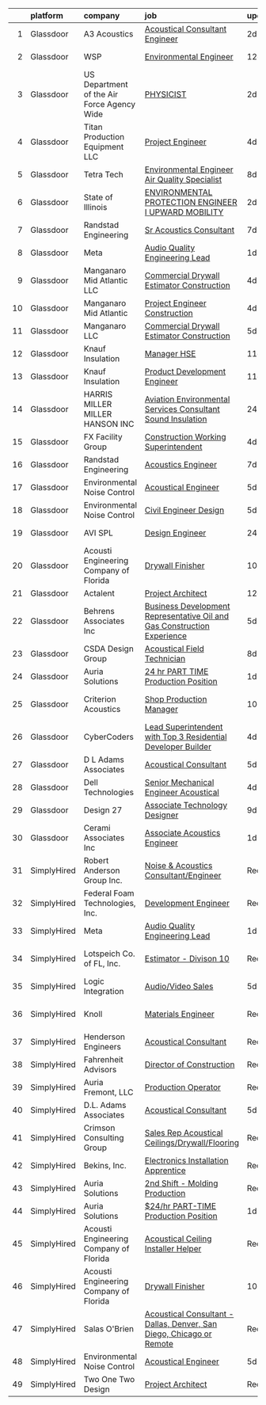 

|    | platform    | company                                      | job                                                                                                                                                                                                                                                                                                                                                                                                                                                                                                                                                                                                                                                                                                                                                                                                                                                                                                                                                                                                                                                                                                                                                                                                                                                                                                                                                                                                                                                                              | update_time   | location                      |
|---:|:------------|:---------------------------------------------|:---------------------------------------------------------------------------------------------------------------------------------------------------------------------------------------------------------------------------------------------------------------------------------------------------------------------------------------------------------------------------------------------------------------------------------------------------------------------------------------------------------------------------------------------------------------------------------------------------------------------------------------------------------------------------------------------------------------------------------------------------------------------------------------------------------------------------------------------------------------------------------------------------------------------------------------------------------------------------------------------------------------------------------------------------------------------------------------------------------------------------------------------------------------------------------------------------------------------------------------------------------------------------------------------------------------------------------------------------------------------------------------------------------------------------------------------------------------------------------|:--------------|:------------------------------|
|  1 | Glassdoor   | A3 Acoustics                                 | [Acoustical Consultant   Engineer](https://www.glassdoor.com/partner/jobListing.htm?pos=119&ao=1136043&s=58&guid=000001837377321e895017ae65ca8c58&src=GD_JOB_AD&t=SR&vt=w&cs=1_5398d205&cb=1664089535378&jobListingId=1008157577700&jrtk=3-0-1gdpnechtkf1t801-1gdpnecihjc9b800-e32925eae19a67e6-)                                                                                                                                                                                                                                                                                                                                                                                                                                                                                                                                                                                                                                                                                                                                                                                                                                                                                                                                                                                                                                                                                                                                                                                | 2d            | Seattle, WA                   |
|  2 | Glassdoor   | WSP                                          | [Environmental Engineer](https://www.glassdoor.com/partner/jobListing.htm?pos=126&ao=1136043&s=58&guid=000001837377321e895017ae65ca8c58&src=GD_JOB_AD&t=SR&vt=w&cs=1_3d781749&cb=1664089535379&jobListingId=1008135079902&jrtk=3-0-1gdpnechtkf1t801-1gdpnecihjc9b800-3a8945c45c2858a6-)                                                                                                                                                                                                                                                                                                                                                                                                                                                                                                                                                                                                                                                                                                                                                                                                                                                                                                                                                                                                                                                                                                                                                                                          | 12d           | Washington, DC                |
|  3 | Glassdoor   | US Department of the Air Force   Agency Wide | [PHYSICIST](https://www.glassdoor.com/partner/jobListing.htm?pos=128&ao=1136043&s=58&guid=000001837377321e895017ae65ca8c58&src=GD_JOB_AD&t=SR&vt=w&cs=1_64087828&cb=1664089535379&jobListingId=1008157550144&jrtk=3-0-1gdpnechtkf1t801-1gdpnecihjc9b800-62d44ccccd3d64b1-)                                                                                                                                                                                                                                                                                                                                                                                                                                                                                                                                                                                                                                                                                                                                                                                                                                                                                                                                                                                                                                                                                                                                                                                                       | 2d            | Patrick AFB, FL               |
|  4 | Glassdoor   | Titan Production Equipment LLC               | [Project Engineer](https://www.glassdoor.com/partner/jobListing.htm?pos=127&ao=1136043&s=58&guid=000001837377321e895017ae65ca8c58&src=GD_JOB_AD&t=SR&vt=w&cs=1_6ee3a98b&cb=1664089535379&jobListingId=1008151203610&jrtk=3-0-1gdpnechtkf1t801-1gdpnecihjc9b800-f0e9d119378842dd-)                                                                                                                                                                                                                                                                                                                                                                                                                                                                                                                                                                                                                                                                                                                                                                                                                                                                                                                                                                                                                                                                                                                                                                                                | 4d            | The Woodlands, TX             |
|  5 | Glassdoor   | Tetra Tech                                   | [Environmental Engineer Air Quality Specialist](https://www.glassdoor.com/partner/jobListing.htm?pos=123&ao=1136043&s=58&guid=000001837377321e895017ae65ca8c58&src=GD_JOB_AD&t=SR&vt=w&cs=1_b5247297&cb=1664089535379&jobListingId=1008145651556&jrtk=3-0-1gdpnechtkf1t801-1gdpnecihjc9b800-3955e36ae30d8a0d-)                                                                                                                                                                                                                                                                                                                                                                                                                                                                                                                                                                                                                                                                                                                                                                                                                                                                                                                                                                                                                                                                                                                                                                   | 8d            | Boston, MA                    |
|  6 | Glassdoor   | State of Illinois                            | [ENVIRONMENTAL PROTECTION ENGINEER I  UPWARD MOBILITY ](https://www.glassdoor.com/partner/jobListing.htm?pos=130&ao=1136043&s=58&guid=000001837377321e895017ae65ca8c58&src=GD_JOB_AD&t=SR&vt=w&cs=1_557649b8&cb=1664089535379&jobListingId=1008156707756&jrtk=3-0-1gdpnechtkf1t801-1gdpnecihjc9b800-84dd29570394e982-)                                                                                                                                                                                                                                                                                                                                                                                                                                                                                                                                                                                                                                                                                                                                                                                                                                                                                                                                                                                                                                                                                                                                                           | 2d            | Springfield, IL               |
|  7 | Glassdoor   | Randstad Engineering                         | [Sr  Acoustics Consultant](https://www.glassdoor.com/partner/jobListing.htm?pos=115&ao=1110586&s=58&guid=000001837377321e895017ae65ca8c58&src=GD_JOB_AD&t=SR&vt=w&ea=1&cs=1_d5f2c5a7&cb=1664089535378&jobListingId=1008146395284&cpc=3BA4CE39D5B5DEF5&jrtk=3-0-1gdpnechtkf1t801-1gdpnecihjc9b800-1e37dc136f2d919a--6NYlbfkN0BP0SNj5t90jkfF5SbRhYc-YYyKnIlIACqwosTKYtJiUOp36XFEILIi7NeTHfhZHbsW-mUkTBjl8FIFrTAC_qYAebY_cyQqVvB0MGWr6GAninhmnbYc0H4JvtYHZs8F-JoYQ5N9rHtgPeysiPlaGKR1KA9_fQdLfZFYobIBfkkloJyo65VoNNpSFN6Kitv5Zk2er0NaoNbOkRQS4_WSnojBriHV6Z9kSk-bCg_3ZdACCZRqPf2xfxYTNiQut6fc422P1cemXcTU98xMUg7876reYbr-s2W99CDuhxaeR_2l826iCQLKBm_DSfV0_FZBxXBgD3eRp9Cvuneu8g4yLcdSThZlcgORS--bmjHTndFqw0hM6iyGSMI6Ao0A7qQhpha4qkvF8G9yp_xO6v03cwfnD2g9ebii4YVCztow8wQxTNN_eBXpfxgGvqfjpIHxD04KqRWayQDg-03Np1ISGiMjNfF0Qe3EAK8DlR0t_UCos_3l_JDa7LjEhlKJ9D1fmjlQtrIsDl621JBhXBnwJnLqMI6ZMPMcC1qDi51IMeLNWrjypMxE_WE7v98dfM4Oj_6AQW3J58CjGzszRmIGU_VMb0dc6kvyva8PMYuOZyl8tra7BKIa_whgojGKOc74KTwY83aoKmLxmXv_7kBAxbY4f9j1JNgdjUwxJIkX0pUoBCUYGZ2TbdRlCpdkIRmannm31CpaCErRS2zBPV10YD4jpa0cZV8JI8A%3D)                                                                                                                                                                                                                                                                                                                                                                                | 7d            | Los Angeles, CA               |
|  8 | Glassdoor   | Meta                                         | [Audio Quality Engineering Lead](https://www.glassdoor.com/partner/jobListing.htm?pos=107&ao=1110586&s=58&guid=000001837377321e895017ae65ca8c58&src=GD_JOB_AD&t=SR&vt=w&cs=1_45fdf9a1&cb=1664089535377&jobListingId=1008158699054&cpc=B101C867B3EF2D75&jrtk=3-0-1gdpnechtkf1t801-1gdpnecihjc9b800-e52c4fc3694eeee7--6NYlbfkN0DYl4UJW4r1Vl7FEn6T9F-rD9lpC-0oMJVSiWjK_MGUd8e8cHXcpv6KPyjLHZEfqkUQG6rXrYQO583RtoHjne-ztz7-66V7FRinEY740ikLzzqXv-2-khRpJ7oMKbDMXd5tbUHYafqnsDQd3T_LrculR5Cf2EW4kXEql6IuebekGC9l2OrlU2688pbh335WjkSL5IpbeJyPaEBx3xqjHIUVZYiNxSh75sWbGg5CUGOYwGei5Cu3QxKs20Pjk2dZ_PvvNa4IadKFGckdo1ypxNMnVsqrTb3hs-MABGQJT_M_MSSTjl7ll8xjmD0JpQIwGO0NZ9jC2P4Lpc_GMzk99UN-2sSqdsv1IKJa2I3H24IHmZzB_Ho2RlkR7O5bJkvrOiDhApFkbnoj3KYRXydeZMaPUPWESAvMd1su7vsUnC2uOYr---t4AhSgtO4YXywmy-dKGJAWNUlXgGwoqRANt45lZpAwc-FV3ODmiJRCf5W0YHdhnJHn9EzgzwxLRXQhNdyRWZX58xjhOgUK8wXJWMrpXBEOMUBQJdPS96l2QQn56xkMNPevh4f6g-JKEF2t3BfJ3WrQC2g_avYDhAHpMW07AZ2R9gzxDBMsIFgYnexYQE5aV1Yl2LiEayDbHcTzkX4j0LTqv3g4wS74qStjsTMz2ZNrKA2m68LMRtxH8-arGt7QWxsRdCNFRKYQCTrjUnPxWLEKLcuagvI1HNSc23uAH6rPpXrOf1N4q_yMCF_MMpYrsCrhqszIwN6TCBXAGSZ7c1TqiEcLOCmlRvn6Tt_1T7kIGY8RltDD9Wq1L8rIDe-3giY7ZxrbWQLlSXqH8tb04TMG-fd1xW21gEI4XXsnhLWsDlvzIWp6ktuXNyqLtGsOTmyXrZ-SisHvRDY0IGxOjy-zXFV_vDFxmkhFLMebX7DkiNOnI1ax8sEljEbGgzqEVQ07yZUiXJaJoEJIGlT6ZutuObw5zxwNLuMAY_wn0h--8wA4-fxQe755dSGOYrgY8YQyCVk1LLNWMIHVhRpxi4yGFhimg8CsDRJfDDldN2QSQW9xt9OH7C-R6R07-S3f9_Sjxld9IB-YJnqoqtt8hRCWpEFirw%3D%3D) | 1d            | Remote                        |
|  9 | Glassdoor   | Manganaro Mid Atlantic LLC                   | [Commercial Drywall Estimator   Construction](https://www.glassdoor.com/partner/jobListing.htm?pos=112&ao=1110586&s=58&guid=000001837377321e895017ae65ca8c58&src=GD_JOB_AD&t=SR&vt=w&cs=1_00f71855&cb=1664089535378&jobListingId=1008150380966&cpc=DED3C32E22E90A94&jrtk=3-0-1gdpnechtkf1t801-1gdpnecihjc9b800-397582565d2aa8f2--6NYlbfkN0AeB-3anZJErEZaeDx6Hds6gUOajYFzd6t7JoW9qgPIiS3DNhZT4na4LQrHUyLHjow45GmzMV2HLtGoDQPa0WDQhvwLM_H8D3dmLqy1Hrw3-Zbn1V9VzxQikSctc53lV7Hz5pFsaBTEufIT_OPgZnKCTNnhhrJRQjE0MgTp6wIOj9FH9CIgkWayvgn9jbTNw25phuCco4UJdqmx960ZwSMMDWY_yzOLOhMDPOUdaRzaf7XgbikYDTx7CGu44OjWtBOhVsuu0iJZ2oBlgXJGDRgSoMak5vx52hsEKeqtjuistN1vXvd1TcIud0BRl2CYUo0hIvrc02rVvYXIvz1prHbIWxUfJH8Eqt5tH25j8mksRg-YgWgDJeyxoJZj5oLmi1Hfnna35Z8EJJdcI00fOn7eyGkKd3E8XzoByjnRMc_caaI7VwqqQBKx5idOYtWJyph79ngZR7v5d0Z84i0weQu4LY35eNoZCObAzNZPXgv38TSD4tMlWEP-8rv1BMFHuq9RG4N0HCWyCIkwm9F-jZ8D2HP2vwLxY1Wjd97zs6NkKc7ER_WxFslGrouD_-HcW4jM99DLQjvRAEWjsxJ6XKUb98Ydkbb0wexa6AZONOaK6JwaP9rXBmZkJO2ebcqQKLIcuYmuZ2A8DzZwe0LwbiKYj6y-2TPK6HxtEuFZw_nQ-Q41zjNmFmC1gTZHQ5HTO6yaje6DnsdhvA%3D%3D)                                                                                                                                                                                                                                                                                                                                                                                    | 4d            | Beltsville, MD                |
| 10 | Glassdoor   | Manganaro Mid Atlantic                       | [Project Engineer   Construction](https://www.glassdoor.com/partner/jobListing.htm?pos=113&ao=1110586&s=58&guid=000001837377321e895017ae65ca8c58&src=GD_JOB_AD&t=SR&vt=w&cs=1_8d58528e&cb=1664089535378&jobListingId=1008150380958&cpc=8AC01DCC8FF2DC38&jrtk=3-0-1gdpnechtkf1t801-1gdpnecihjc9b800-ef3b1dae93baf93f--6NYlbfkN0AeB-3anZJErEZaeDx6Hds6gUOajYFzd6t7JoW9qgPIiS3DNhZT4na4LQrHUyLHjoyxceRFrohdU8ABPOnh3AV-aNjKilJV5q1qmctXO_LhNvpefjESRREmEOo55e6WCmCgWHBOMEhaPIzytCxfwo_mFlIDiYSoqOmVLMBKoo6J9na8w2ArEozYWILGK8iMIt6Abwx3nF9q6yTfd-SqyKhE6Ph_7x3uKR5oZuL2j-Gr5cl8jd46da_tXny4Gd_izEAvDy34BEkf_9efoQvhoh4KwCoG5aa348FHBmUGCmLo1ukVG4XOw9pRpWrs-o6dH_NGLBmxXDJ9BOGr5U4HTx8kUGkiDfoEPQ6H03jBe49k35nlrxMgwiG--TAgktJhWundinrNa633oJjV09eSBNv4Pt_fHvIBg7GUNYkX-X6hvY6IPgqqG17aB8TSyl8l7qGNzRd3wf6RnA8eQlmtX8pOvH02LzjIteqp8hTkXH9eXFCfhesm2CfWp3M1TEu7pKnhQtX4za_JjfrvCM7UGrcC_1Vdqn-W17A-F1fTcqFbOwqKauUaLNPxywtcH-wb7w33YmQsSxKCqluQeEnxQw3B7sSc-WcP-8HFBeVhPC7xcL6TZAojfqgmF0tOx4Gm7kbMtM5urTwfhCtPgCUIHShsb5-uyC5-PMlMJqHmbREZ_J41wIK9r2RV1abmjfDVLNyTtBTarrr92Q%3D%3D)                                                                                                                                                                                                                                                                                                                                                                                                | 4d            | Beltsville, MD                |
| 11 | Glassdoor   | Manganaro LLC                                | [Commercial Drywall Estimator Construction](https://www.glassdoor.com/partner/jobListing.htm?pos=105&ao=1110586&s=58&guid=000001837377321e895017ae65ca8c58&src=GD_JOB_AD&t=SR&vt=w&ea=1&cs=1_77ec1472&cb=1664089535377&jobListingId=1008148672119&cpc=DF1AA762BA2DE11E&jrtk=3-0-1gdpnechtkf1t801-1gdpnecihjc9b800-651746d23aa49aca--6NYlbfkN0CSBNOnuxzeKKpLLk6KnyES8NvdEH3lV6drVITrW4BR0maHnjRWxbT6FCV11NfT43GzMBKkEO-1mh7CCXhXekt7N8NO-YQ99Y79uH0ka1Mxf8abb7ZJ4punEjlasSI2MLM_eSVknBX7T5MG-dXfViHY-dczCXECLuUhp1F0cb5T2YWs0PyA-agh2iOhnrztT_RuZUinx_FVCosEkLdU8uao0L0cX4t8ed_TRcGWoH_PvQKVS_Q8mZ1gnMuteSTuES-Dm-xj3eyIPDA8bMrtdlLihXjNrgZdIjzvFGfTRE30D_dCHsnjB9YvKxdLw6NKdB3psJgvm6oanMTBWSRWL3ROCSITS-67iAgI6ZfRoRNE907E7GiOgorgz8Dv-GDuDOhErVkIkB_Jyit3KHGkPc9WLrOkmBojTjErSMvStSsMaj0EVDezW-ACjcJwhhvwCa7bW0z6OIQ0X4R4AU54E2JbEgtIEf2CykuAUVwMcMeJaQ_jdxq7VUzZFrj8WGjN0RnfLvBF5fyr3m6KH-gIsifvFk8g_2iCVO8f3TzzycR5vw%3D%3D)                                                                                                                                                                                                                                                                                                                                                                                                                                                                                                                                                 | 5d            | Beltsville, MD                |
| 12 | Glassdoor   | Knauf Insulation                             | [Manager  HSE](https://www.glassdoor.com/partner/jobListing.htm?pos=111&ao=1110586&s=58&guid=000001837377321e895017ae65ca8c58&src=GD_JOB_AD&t=SR&vt=w&ea=1&cs=1_12bee7cd&cb=1664089535378&jobListingId=1008136636747&cpc=45DC3EB807283E85&jrtk=3-0-1gdpnechtkf1t801-1gdpnecihjc9b800-25d16cc0c1dbeb12--6NYlbfkN0AgCNq5Q9JZmzoW3qRvN8nsjI_K7hzeHLTyl9cbg4zvCuAwJ3I6BceYlWxJTxN8DwW-UgRDF5JuJYc2n8PO4HPRt_RtoDrYHUrIQyQlNivMnlrlqOvQ0JwL8bfnY2uRedQFLYar8RF_NB9ClyQ6OKOKiMokRuMy3aNWuR6GrWpPJKnp709K_dyXpWIOAMrkTpbm1eU9gZdwfmNpmd3Mj4dc8SOQv9DEH8vWqV7rlK6-8D8imnZ8KhTuG38xABmwk3LKhyGY75eZtkWV70e_PPSCAPlAK64Tx0K9Bz5dB2krs3UUY51MxwjaEzS2l_wb5p-hw_MLnOXBu-MywrosXRoP08pXfGqL6AGBcmrj1sKnzSRPn7kayCmHfgwkUWeBSojgDu-mGcbOaA7MzpLrIFF7A35mDo8u10idohto0YGq8rytfbVSpv8wdqoG5vXkNNctUaW-8IM1Qks2QYxjjUwXs1F8yxL-9VzzEL0tDK4hT0FDEaYxLDiiSg5Ry5qLvdA%3D)                                                                                                                                                                                                                                                                                                                                                                                                                                                                                                                                                                                                                            | 11d           | Shasta Lake, CA               |
| 13 | Glassdoor   | Knauf Insulation                             | [Product Development Engineer](https://www.glassdoor.com/partner/jobListing.htm?pos=110&ao=1110586&s=58&guid=000001837377321e895017ae65ca8c58&src=GD_JOB_AD&t=SR&vt=w&ea=1&cs=1_a3558c00&cb=1664089535377&jobListingId=1008136628584&cpc=BFE8C4BF51BDD557&jrtk=3-0-1gdpnechtkf1t801-1gdpnecihjc9b800-7856583687082724--6NYlbfkN0AgCNq5Q9JZmzoW3qRvN8nsjI_K7hzeHLTyl9cbg4zvCuAwJ3I6BceYlWxJTxN8DwW-UgRDF5JuJSKTmh-k_N52AEArxxyOD0WNUcQZlgAObincYvAH3IXG2_TrzqqD9soyCYF-0ntN6ekpt19krMHsaZEVX2aNutxJltnPodVuJ0PmGP4bchhFhDJKX5NYnqoeDlIeLzWtswvto8t0YOXKLl_Zd10TOz8M9xa2ZN90i__lxwxBfZA8d4rKhI_MAH1Sq77ZE8oR0hFFQ5PW_zw3WRGIXjjhboHARqTQWdhVBIQtIDz2Mbzta6Wldb3ZS1ROhufVb4CD9ozDL3wn5GRWjG2aSm79IoeEY-KT8DyxdO4FeUnflVRMLFKJBtD1oh0xUDqsceSUB45ieDvR_ThOsQUXG5zibRkg61PoW2OaQzUQaDteEsY_jEf2dfW3qkF20J3HynMObRcVASnmc9d0XlhSwOGsZEVncealjG-pCQR8dzSwiiDY_HWMo2MJQl82eFFGqDSMKjs07UAzZPplZpe3-0PPw4s%3D)                                                                                                                                                                                                                                                                                                                                                                                                                                                                                                                                                                            | 11d           | Shelbyville, IN               |
| 14 | Glassdoor   | HARRIS MILLER MILLER   HANSON INC            | [Aviation Environmental Services Consultant  Sound Insulation](https://www.glassdoor.com/partner/jobListing.htm?pos=125&ao=1136043&s=58&guid=000001837377321e895017ae65ca8c58&src=GD_JOB_AD&t=SR&vt=w&ea=1&cs=1_9ab9185b&cb=1664089535379&jobListingId=1008159843019&jrtk=3-0-1gdpnechtkf1t801-1gdpnecihjc9b800-912c9b5d4236959c-)                                                                                                                                                                                                                                                                                                                                                                                                                                                                                                                                                                                                                                                                                                                                                                                                                                                                                                                                                                                                                                                                                                                                               | 24h           | San Diego, CA                 |
| 15 | Glassdoor   | FX Facility Group                            | [Construction Working Superintendent](https://www.glassdoor.com/partner/jobListing.htm?pos=109&ao=1110586&s=58&guid=000001837377321e895017ae65ca8c58&src=GD_JOB_AD&t=SR&vt=w&ea=1&cs=1_43f00c0e&cb=1664089535377&jobListingId=1008151120963&cpc=81AAE51C33FDE227&jrtk=3-0-1gdpnechtkf1t801-1gdpnecihjc9b800-4f8a2bce78243360--6NYlbfkN0CGveJGPqEcH9GwMKREKpVzG7THfQnFptBOK-FmsseVntJEP4XoUFGTbZl3XbktHPaHESS5vIWxRQ2JGPo-Xo5fqKVjVGIqTXZRVKJ8hKke03F0f_138kuF2JRHbY8CLJyyb0bIZ7ZJ9ZNYfUEzI9n5x2IV1kwJYRHRRPgvCzvmbaVDKUZUyx-O87X6clqtvOrstMazIrGMRwtZKqaQIxYCeEgM4O3DhUgkwzBOegjmGW147klKOEEs0C1uw5Eg8gCNLnADx41vcyaqoLiB43x3ibe8BQoCFXo4Ar5v_uOwv505PydaNAJDiZ9yqzJtox1gj4-lGnXtBn651h_HiZdlquOMfO6jzIbjpnFnhg-zVjYjr4c1kwwqIvUrYt1ohiUkLOl-4zO2-nn-fLzpOJRmCPIYfgPD5jMLTY-7lRxZOIf-ctjsGe-nzEjz-jaFLx9LwW4Wsfx0z4pJkdBm3XFj2z17UQlS5-7ya1h5msCcuF8m3gw1zzb6kOsXYr44KbKeAnNwviSvM17GkdyLcq22hUgRgH5i5ngi80_5gpaMOQ%3D%3D)                                                                                                                                                                                                                                                                                                                                                                                                                                                                                                                                                       | 4d            | Cincinnati, OH                |
| 16 | Glassdoor   | Randstad Engineering                         | [Acoustics Engineer](https://www.glassdoor.com/partner/jobListing.htm?pos=114&ao=1110586&s=58&guid=000001837377321e895017ae65ca8c58&src=GD_JOB_AD&t=SR&vt=w&ea=1&cs=1_a82d2c99&cb=1664089535378&jobListingId=1008146395319&cpc=9908D8D4413DBB8A&jrtk=3-0-1gdpnechtkf1t801-1gdpnecihjc9b800-3533152d33cf8374--6NYlbfkN0BP0SNj5t90jkfF5SbRhYc-YYyKnIlIACqwosTKYtJiUOp36XFEILIi7NeTHfhZHbsW-mUkTBjl8Iw3WU-5SqwJGlMOgw2JpWZkLU-6lAixkGeMfLdqscvBGPGzZn7lcPvC9qIOBKdLZCN761WcXu4-8OKZ7XLBHxweVfOiciQhWyRYmp05zLRNGczVEtsYJcXUcyjD2x547uaLgSbCoap3XY_XMljZWBm446Zy_YxbGKCIsIHi6MLTubgE3bSbSolOUDvmDBXnve9z20N-sSVkXB88T67QtAvWsFKbRHXgTq28WCf3XshXw23NDDW2nZimrm2vj5WP61bwWW__bjTwhbdTAYL6115MIOJTeb4aTh-k47TKLsJvlVH8h8zN8VUVxfeC1LKBi0qhiQHh2v8cojhV8Y15egh_4URl8RSqdote6yJ7Ghf_EVwMjajYjUNh2qqi1r7yoxtSTMjvKItnvHB0wO3rBy_sU8b77_Mdl_wafI7yYePUQduM0RrMmskO7olPXRmlUfs-zzJmCmE5YPggB8zW8ry4OZw1WPMToeMI7HNYOo0uYiaH8AzKyBWl8eZkNQkmtKbBjmp_IrJhr2TS_G48_uzGvyCO8OKTwgDZnbDpPMkR8ZE5FR7FD8dVQ-Z0B0OKgnBeXHwWS52ERQXXkxUu8vqSnb9KnT8QP0b3oZz5jZCNbJ5EWk61zGBMGacdpTM1TGy6Dnf64RPC2rp2rZ2uPFs%3D)                                                                                                                                                                                                                                                                                                                                                                                      | 7d            | Los Angeles, CA               |
| 17 | Glassdoor   | Environmental Noise Control                  | [Acoustical Engineer](https://www.glassdoor.com/partner/jobListing.htm?pos=106&ao=1110586&s=58&guid=000001837377321e895017ae65ca8c58&src=GD_JOB_AD&t=SR&vt=w&ea=1&cs=1_d9976acc&cb=1664089535377&jobListingId=1008149321958&cpc=6BF42D0955AE9A34&jrtk=3-0-1gdpnechtkf1t801-1gdpnecihjc9b800-1984cbe4eec01994--6NYlbfkN0A1Hx1H8Z_ZGf51L8iwGP-htVtHzPykBAmnYM3BEYS-BjMEP4a2jOktYpJyCWj02FvueX3dWlMGDqT9Wt5_Vi3EiSMlMZepmUVlrY2zUzOsWuO3Sp_G5alay5VrrZ4ZwE-vbCXkHb10dlGCboSOR8q-hsMYtlOaH5oXQCDwxdbNU54Dk1no_d7ZbTTXKda2ohqaNTrmwmcDLHKem0MJNuEKNVQq0WeRvd-ih5CWPvyv-W8u3P6JEc-EoP8bhCvEUeyVJz4fBIJASEhctMBz5rfVpI42BKIhxSSYBYwp5zkKr2yPLPIy8HdLd_GF86zbcbEuNYj8Z7b9C61x1BELLi_duq8Zh_QhXzQFVo_XSgqXGjqlD3rtbUDtszKes3ec3fVovyD3xgE8oOsOdonrt3CFKTjnJtWui8FKXbJuKKlMP3eSWtAtabnTuWUHRTIvbStuLGIyzV7aRIvvJZXn2PCuWbdzcAburN7zuYScquI7kIFzAPZhIOlGQjkHpmxmUtk%3D)                                                                                                                                                                                                                                                                                                                                                                                                                                                                                                                                                                                                                     | 5d            | Hawthorne, CA                 |
| 18 | Glassdoor   | Environmental Noise Control                  | [Civil Engineer   Design](https://www.glassdoor.com/partner/jobListing.htm?pos=102&ao=1110586&s=58&guid=000001837377321e895017ae65ca8c58&src=GD_JOB_AD&t=SR&vt=w&ea=1&cs=1_f7da0aa4&cb=1664089535376&jobListingId=1008149177442&cpc=2B4ACB8B0941A948&jrtk=3-0-1gdpnechtkf1t801-1gdpnecihjc9b800-c7026cb07def7eb3--6NYlbfkN0A1Hx1H8Z_ZGf51L8iwGP-htVtHzPykBAmnYM3BEYS-BjMEP4a2jOkt8JmmjCDxcGm8y53qxNCgm7bGp8RIjwfMWkRs1DLEyJcRqLEaL1Jm4V0PEZgosAaTYCFb_qSq0zC4T7aJwCzgFi2njr6_geHQogtBdXg5cxBMZTAEEZjpTlVMD-5O4-6Iq21_0msSkvRmJm3DlQwTyIVo9y4kAyuTnybRJJxm84F5zWK8AoXkcLqTjCQmQyz2MTlg7rZqZs6Ef2vPDv5Go0JaRcY9JQZCm-Dt4qGiDKlmlpc5xfsg7_CM9I9pajMa_Q3m9dUj6_WBcPEhSwHsyenc1wptzjamVriAZ5Zbluwor-ddkeAPogd6tq2-Llos17aVCRDo9dzaY20dwLmuRBUDGH76kWYRJ0IxW1CLW6q4zVJJxgr-gF_nopyreH6UXklEOI39vrRIoQhYBpFbMxoOY1ZOS8zcgAofySN1JhckU0wqxgOaQbH_qS3A2ek8aM9YYluJd95M6uHLyNlkYTJJ070XKssI)                                                                                                                                                                                                                                                                                                                                                                                                                                                                                                                                                                                               | 5d            | Los Angeles, CA               |
| 19 | Glassdoor   | AVI SPL                                      | [Design Engineer](https://www.glassdoor.com/partner/jobListing.htm?pos=124&ao=1136043&s=58&guid=000001837377321e895017ae65ca8c58&src=GD_JOB_AD&t=SR&vt=w&cs=1_c3ff483f&cb=1664089535379&jobListingId=1008159571626&jrtk=3-0-1gdpnechtkf1t801-1gdpnecihjc9b800-160351563da46d8e-)                                                                                                                                                                                                                                                                                                                                                                                                                                                                                                                                                                                                                                                                                                                                                                                                                                                                                                                                                                                                                                                                                                                                                                                                 | 24h           | Lyndhurst, NJ                 |
| 20 | Glassdoor   | Acousti Engineering Company of Florida       | [Drywall Finisher](https://www.glassdoor.com/partner/jobListing.htm?pos=122&ao=1136043&s=58&guid=000001837377321e895017ae65ca8c58&src=GD_JOB_AD&t=SR&vt=w&ea=1&cs=1_c62052ea&cb=1664089535379&jobListingId=1008139738360&jrtk=3-0-1gdpnechtkf1t801-1gdpnecihjc9b800-b25650e7e7b6b723-)                                                                                                                                                                                                                                                                                                                                                                                                                                                                                                                                                                                                                                                                                                                                                                                                                                                                                                                                                                                                                                                                                                                                                                                           | 10d           | Jacksonville, FL              |
| 21 | Glassdoor   | Actalent                                     | [Project Architect](https://www.glassdoor.com/partner/jobListing.htm?pos=118&ao=1110586&s=58&guid=000001837377321e895017ae65ca8c58&src=GD_JOB_AD&t=SR&vt=w&ea=1&cs=1_3a88d2ca&cb=1664089535378&jobListingId=1008134974344&cpc=3BA4CE39D5B5DEF5&jrtk=3-0-1gdpnechtkf1t801-1gdpnecihjc9b800-ba5e75814eff5c73--6NYlbfkN0ChYVx_I3yfZ_JDY3EFoivtqvi_stwnZ_kRt8Dowt_l_d1ydueao4NE-oUleRJ4yhhNyDAQM8zxtoB8zzNpfSI6luup3VnzF46alfvVb4CRF2CXhypXGLy5KlW-Fd3IeRlHqda-gpaZUUIOLxVEB5k3gV3hn2ipNXYY3wPyUYWM19icZlWnephcYH53dXCv3jjaqHFGGYD9lh5iCbZEqyChlITPYwABKYhx8aP9K9ggoiNVnwtGeexZbLRWWsfhJ79ABIAArBNIftiVl_zOXndU17STigsJDkjHYPm_RSUF4gF7dD7_SD2LtedvwBFGv35EaY-M24NUBejk9JByFB5ucAg6l2DWEaeLdf-2cw0KSFVo1FUsGnCd5iURQssupbMUZkcjWC-cl3zGnfDYOIrE2AytzZ3J92p2RiVdlHTHuo364XBYQTkfWJ3bTsIogSFFcUpHqiVJ9rI0-21OHAm2R4vhayKXp1tttma3nqPb2KZVf165KcXGO-JRrZdyWKZSNi8Kn5K2ibp5jKlO32Z66BY_BxqlZ4rOvPT7YOLjOWCNjr1wxDqZr6IRb8L8FvgRrsMfq6cAmcfw2M8z2AT7MS9q0W8Eh6ZeyN58o2nI_fVXrnYqu8-g3a28FrBh0Vs6J9Jz6_8pHtLzmQupiBRtr3IuXuqxiBnDvQvwGCEmku2wZYvwF6rtNUU4McAfN4svdY9vzDUSVyf6ssrt1VUR5xWwUE2F4UZ8pEP7hbEh_j1m0TKgq82LKRFsjslDiSK9i4x2mlJG6OQmTWLmJbFk7zezQmvuJQI1AYBljerbQmt5G1r47VdS429Ofh4xAdejzwTMHwEeyyf3NBl0greWcOiqdGuhfiYVayWVH7mzja5Oh9XowN8f7_ncTQZcxtUH_7CBJ44Q0P5pqAFWdJGLr84Ng4j_M0nXQwv_N1RJnr9As8Pub8RetQg2ZJpmj-xfHjch2kcYILvxjLZw3uZRt6jwNJw2iOw%3D)                                                                                                                       | 12d           | Atlanta, GA                   |
| 22 | Glassdoor   | Behrens   Associates Inc                     | [Business Development Representative   Oil and Gas Construction Experience](https://www.glassdoor.com/partner/jobListing.htm?pos=108&ao=1110586&s=58&guid=000001837377321e895017ae65ca8c58&src=GD_JOB_AD&t=SR&vt=w&ea=1&cs=1_099ff996&cb=1664089535377&jobListingId=1008148942014&cpc=5C70DC7FEE0D01B1&jrtk=3-0-1gdpnechtkf1t801-1gdpnecihjc9b800-aaad3fc9c2abc0df--6NYlbfkN0A1Hx1H8Z_ZGf51L8iwGP-htVtHzPykBAmnYM3BEYS-BjMEP4a2jOktZieo8pG5LKs8YOBu1E4QC_zHtLtXWSxHNmF20OayoE_1AMQU3uIKAxtD8NtYW9Z3DrTUmkAtfnxkB4uKv3nOrJ80C5MwSEucDjGDxZOson0qfuZ2wlzo_lAyCGgf8kHHvDG53DoL2oKb5zlNAJv6RvMFNaMEINlXXIeluPykSzWgp4iw_SlqYDcQY2ntjI6T-LOhX4Md7q88Whu-sblpdxiuGYw_RTktCBzczrPuL4Ox_r5SspEY_w-b0sJgg3IC7KOKFjhHWZEuhK1Z97vPFD-4KYlOgPz9ZKgdXGERJwBgv3DKbmZWw_9XwWEJS1Qysli0M7QoKF8LNwEGFdixS3wXxxEOK_1zCchtV6NQFpAl0C8gExPIj9bzqrEo2K86zuKUsvfEGF9lZbe0oNUuPxZibFJPRpHhwZDhd0dxd_0E0jWSSAWRxCBtMv6_nHuW2nr9VaWCB5uaE2aVMLOCexf6mScV7nYe8gqXyT8l5_u8zJ1dP75elmmD5qqVboZ9UczzaagySnFi11pyV6LG4g%3D%3D)                                                                                                                                                                                                                                                                                                                                                                                                                                                                                 | 5d            | Longmont, CO                  |
| 23 | Glassdoor   | CSDA Design Group                            | [Acoustical Field Technician](https://www.glassdoor.com/partner/jobListing.htm?pos=121&ao=1136043&s=58&guid=000001837377321e895017ae65ca8c58&src=GD_JOB_AD&t=SR&vt=w&cs=1_453bb420&cb=1664089535378&jobListingId=1008145139217&jrtk=3-0-1gdpnechtkf1t801-1gdpnecihjc9b800-9216efdec13e9a3a-)                                                                                                                                                                                                                                                                                                                                                                                                                                                                                                                                                                                                                                                                                                                                                                                                                                                                                                                                                                                                                                                                                                                                                                                     | 8d            | El Segundo, CA                |
| 24 | Glassdoor   | Auria Solutions                              | [ 24 hr PART TIME Production Position](https://www.glassdoor.com/partner/jobListing.htm?pos=116&ao=1136043&s=58&guid=000001837377321e895017ae65ca8c58&src=GD_JOB_AD&t=SR&vt=w&ea=1&cs=1_0f9d3daf&cb=1664089535378&jobListingId=1008158597081&jrtk=3-0-1gdpnechtkf1t801-1gdpnecihjc9b800-87542d77a86da8af-)                                                                                                                                                                                                                                                                                                                                                                                                                                                                                                                                                                                                                                                                                                                                                                                                                                                                                                                                                                                                                                                                                                                                                                       | 1d            | Old Fort, NC                  |
| 25 | Glassdoor   | Criterion Acoustics                          | [Shop Production Manager](https://www.glassdoor.com/partner/jobListing.htm?pos=103&ao=1110586&s=58&guid=000001837377321e895017ae65ca8c58&src=GD_JOB_AD&t=SR&vt=w&ea=1&cs=1_9224d5f6&cb=1664089535376&jobListingId=1008139408662&cpc=A5F56367DE637BFA&jrtk=3-0-1gdpnechtkf1t801-1gdpnecihjc9b800-b4c781d4b8c8c56f--6NYlbfkN0CUaLsg2T9YFna23JJExEa3iRSuv9e-qqc523yxIvsrA4dJtbTlKPx54wOlIfclF72IK96kQid7v5_TprJjf4qRS1MsEtd40ptrZva1dhezsGC2SrdWk26Nc6_quUtVOO66Xnlk7IYGz1q6IqizVCbrcDL8ny1ouiH6NuyD8RJkfbUKzSyL2p8qPsJlyS08cDFLzrMey58BMjwF6l-6c3QgC29BBcyQpF8kF8mjrFDgf8v573S0T8l5LhML-UpwRO4EwIO2Z_zFiSmSw49JcBM6N9VRwu-G3A9vLRUQntXTljYTYklAFIiW7EEDMzc-yeM7yrrAx_ps5w_v6UNF6xwjaKDL_MmKFRwmYOfFVCQoCT8bgXMpLChyrB735wKOZGN12QTPKJJR2SOG13k7JTWCNR1cwgKPDtEmeA1LfVoLcG0TDviCO2wc_pnSUCF6TH9dxZyqShYwEd8v6EwZsN8CSnj7t2tZktJ4SzgSMUBvh7QnbpFkuoJD29WxCHQ-lpkFMXTMu-zFeQ9rNCKCH5Ff)                                                                                                                                                                                                                                                                                                                                                                                                                                                                                                                                                                                               | 10d           | New Providence, NJ            |
| 26 | Glassdoor   | CyberCoders                                  | [Lead Superintendent with Top 3 Residential Developer Builder](https://www.glassdoor.com/partner/jobListing.htm?pos=117&ao=1110586&s=58&guid=000001837377321e895017ae65ca8c58&src=GD_JOB_AD&t=SR&vt=w&ea=1&cs=1_b96c74b1&cb=1664089535378&jobListingId=1008152462042&cpc=451933188B21919D&jrtk=3-0-1gdpnechtkf1t801-1gdpnecihjc9b800-a28f2b0e25c885dd--6NYlbfkN0CpFJQzrgRR8WqXWK1qKKEqALWJw739KlKqr2H-MSI4eoBlI4EFrmor2FYZMP3muM3oVLaOs4f3sJLGtvArRViKJa_gDLIGLWalL15X24RX7aqJEjuBN4Oz7UGi3EGLr6Ou3rpEyojiePUtIYju8_d8TOTK8N9pjHyovCIgTmsXzpfT05-4MX16gT5jggRT7X63gx7n5usNffarOjmAMGElqYiwAiDdsO4sQketV6m_AfHSn4jdtT5R1ltzUJ9IVbYaeUayGA-oAe60l7b1RR5OGaf5yxf_byUwC6CMFwG_twtFQx-11HdEBx_dDQIHlM8p2G43mwoNq9_sIFT4SryKv-1Rtnw17sA37Xmp4twBkUpIdpAUIoT3Q5cbPVzGX_cI0EYEtDeVWV1SVSQRaIZBomRNv1xmuRDa_CEJ7wk0QN9YZFkYMef8fkf1xSynud4VBJG7JhJAZ7cmjrhhFKT7gRHSo9p9C5l3VerIlCgtH0Joc52CORt12mSQ8OSEpI2xf9gnzhQTTjSDc_RXrXVJmq_PnnR63SA_Q7tKAsyKcWUK6tYeeIFMUV1zezQrmlwz3w0Ye7Oh7d9EXgwwTi8qN4Quht9R2gGu0ohBfRlpohZ8wvECl-thdH8oSPuyB8oSTEH8jKus4VV6XL4jIDjGVRRIUJ_S3vUb8Jzsp5nEavaqvfC61shJY-qRZKTw6AWmSxI9Oo58adf69F43Y-3Q3vdmJN4mtJcPrRmhpexydSyqOY-taTJrWXSUBIguK9MvgIVhFjgrijDfYXK4trmyC7GgR4aTvxUHhzDkmU6Xvt92xcI1w0tQnZ52VY21GKXZp00uLJOuDnfCwY89pu6PtU28p6_9KJbwK7M1Cvn8GmnasfZlz2Rt87_fSN6LeYzYZQjMumBAi3Su1LHzaYX6H612AyZT8i3FQXLZ4k7UbXTJPs_o7GeQpdmfer0rw-7_vBP0cZDOZNBIwSlLynk45aqCSo8myTFd0fsFC4ejuQ%3D%3D)                                                              | 4d            | Charlotte, NC                 |
| 27 | Glassdoor   | D L  Adams Associates                        | [Acoustical Consultant](https://www.glassdoor.com/partner/jobListing.htm?pos=101&ao=1110586&s=58&guid=000001837377321e895017ae65ca8c58&src=GD_JOB_AD&t=SR&vt=w&ea=1&cs=1_80928e40&cb=1664089535376&jobListingId=1008149329605&cpc=818F6E3B92A5106E&jrtk=3-0-1gdpnechtkf1t801-1gdpnecihjc9b800-b46cae4e1666151b--6NYlbfkN0APToHrk7ILONyRglvlT3LJMO76dZGJsKlG8WQjsY8CqyctU8l7pwUliQ8pHHkuPa28KFjsaeD10_YHeVjYoE9qotpkY5gr-0PncmyQscEUcpqZQ4Umn0swjJ6qv_F4Mx1y4zvh69aLLEaKMWTg_NUwD4gI2cegQLCXrNDMkCKdZns0xZLAZx-0joiFHIRT-gcDWAnr4M44ovszRv_lYzjS0dWJ_9jMjUsjrwJGb1LvUGtjnz000kR7DpcFVI9HI7jIG_9Ax0ZtBty1PYcINcKMeTDWutZxAWevO-60nQTrUaOUH2g-BYdkRfvSbloyExgW0MyL-OOw5qGlPKM6dnWNlPlZtYlZpkx9Yz8YpNrIwJEScChVj0Nu_NS6tgzvy1PXNJHPtWDvgH70PjIhVG6q4plEQu7ha7T1u07PITOue99kSAJWK5B_i4AQS8f0XJRRIb7UP9pRIOO9fC4CQFoML8Tp0f0mYQimiRTYmiL0ZhiWKEq1C0nstxT5VKaicuLzWcY9b4lb3AcwJ2fNnKKv)                                                                                                                                                                                                                                                                                                                                                                                                                                                                                                                                                                                                 | 5d            | Denver, CO                    |
| 28 | Glassdoor   | Dell Technologies                            | [Senior Mechanical Engineer   Acoustical](https://www.glassdoor.com/partner/jobListing.htm?pos=129&ao=1136043&s=58&guid=000001837377321e895017ae65ca8c58&src=GD_JOB_AD&t=SR&vt=w&cs=1_f72f7b9a&cb=1664089535379&jobListingId=1008151774423&jrtk=3-0-1gdpnechtkf1t801-1gdpnecihjc9b800-625613ef5385a535-)                                                                                                                                                                                                                                                                                                                                                                                                                                                                                                                                                                                                                                                                                                                                                                                                                                                                                                                                                                                                                                                                                                                                                                         | 4d            | Round Rock, TX                |
| 29 | Glassdoor   | Design 27                                    | [Associate Technology Designer](https://www.glassdoor.com/partner/jobListing.htm?pos=104&ao=1110586&s=58&guid=000001837377321e895017ae65ca8c58&src=GD_JOB_AD&t=SR&vt=w&ea=1&cs=1_013f38a8&cb=1664089535377&jobListingId=1008142358363&cpc=9C4E0D792DD2EC34&jrtk=3-0-1gdpnechtkf1t801-1gdpnecihjc9b800-5733fc85bdd770ef--6NYlbfkN0AZdIuP4NPWig_aPKyAkjMTZqaOmelRvYdJiZXCUPZp4_HKOFOnNohR-AAffpjG8poby90cf-4WvFh_OJxCLMemKe2VN2ML3wfOUPI27JSEdLDNNaQgkJy-dq46JdcqNo32lFD7TzSk9EE8C9b26O5Zah4aLSzs2Ju_5nzDQnf9mbjGw7flnGup3CNOeQFsAphwbFITVgFPNjiTfizxwgGbIfdhVWpKfMsh6zk8b3Y4qBnVhiVzxVqfsVgN3TvVRw4mTel3Sva4ER5lFP9wxa4AXeARVhmk2SbaRCQDdCYRqtb1031THk-DUk8yDu8CQHdaGpfZMG_Gu0zO76K6Z8kDDfpkg1XF_fVwZ4MsXZNfOqs4gaO7xZ9aszMnurjx_zCTEHB1ZAdnu4oLPZ2npY5fbLRf3QnBczWHPIVyQ_6Xf9SQMh8tLP5T-c4mjADX3rOYczBmEa_Cnpa2iOHSLLeGh1C4UcJ94-C0E_x7ZAy95gxG1Q42PWdnPrtK2jxDpEh6NITqXE4FKk6K8Bn-F1r5)                                                                                                                                                                                                                                                                                                                                                                                                                                                                                                                                                                                         | 9d            | Indianapolis, IN              |
| 30 | Glassdoor   | Cerami   Associates Inc                      | [Associate  Acoustics Engineer](https://www.glassdoor.com/partner/jobListing.htm?pos=120&ao=1136043&s=58&guid=000001837377321e895017ae65ca8c58&src=GD_JOB_AD&t=SR&vt=w&ea=1&cs=1_f7e3f0e3&cb=1664089535378&jobListingId=1008158528901&jrtk=3-0-1gdpnechtkf1t801-1gdpnecihjc9b800-b4c3fb520507ea58-)                                                                                                                                                                                                                                                                                                                                                                                                                                                                                                                                                                                                                                                                                                                                                                                                                                                                                                                                                                                                                                                                                                                                                                              | 1d            | New York, NY                  |
| 31 | SimplyHired | Robert Anderson Group Inc.                   | [Noise & Acoustics Consultant/Engineer](https://www.simplyhired.com/job/3RQyZ2epzGM_J7msygI1rKSrCCt5vftupBGmy5O7vl85YaWUn7J1Hw?q=acoustical+engineering)                                                                                                                                                                                                                                                                                                                                                                                                                                                                                                                                                                                                                                                                                                                                                                                                                                                                                                                                                                                                                                                                                                                                                                                                                                                                                                                         | Recently      | Dearborn, MI                  |
| 32 | SimplyHired | Federal Foam Technologies, Inc.              | [Development Engineer](https://www.simplyhired.com/job/OZRL5QxFyiVH1G9AWySM02YHcEKgtv3NlEZpMASq0VP6DsB2Xse8nA?q=acoustical+engineering)                                                                                                                                                                                                                                                                                                                                                                                                                                                                                                                                                                                                                                                                                                                                                                                                                                                                                                                                                                                                                                                                                                                                                                                                                                                                                                                                          | Recently      | New Richmond, WI              |
| 33 | SimplyHired | Meta                                         | [Audio Quality Engineering Lead](https://www.simplyhired.com/job/F0446cwKlqB4Kv-tfmFRyIOP_BMQqdTN6C9y_XeAv_2qdSRiJrc20A?q=acoustical+engineering)                                                                                                                                                                                                                                                                                                                                                                                                                                                                                                                                                                                                                                                                                                                                                                                                                                                                                                                                                                                                                                                                                                                                                                                                                                                                                                                                | 1d            | Remote                        |
| 34 | SimplyHired | Lotspeich Co. of FL, Inc.                    | [Estimator - Divison 10](https://www.simplyhired.com/job/EPR_e1AeGaNHbEng1mUbU88eMuP0RNGqElYd9vycWjrUZzqiquscuA?q=acoustical+engineering)                                                                                                                                                                                                                                                                                                                                                                                                                                                                                                                                                                                                                                                                                                                                                                                                                                                                                                                                                                                                                                                                                                                                                                                                                                                                                                                                        | Recently      | Fort Lauderdale, FL           |
| 35 | SimplyHired | Logic Integration                            | [Audio/Video Sales](https://www.simplyhired.com/job/GP-EWljQwTOYDtjnRII4saJHnPLbPBEW0Ps2xIp8qwDC9jaQLxi63g?q=acoustical+engineering)                                                                                                                                                                                                                                                                                                                                                                                                                                                                                                                                                                                                                                                                                                                                                                                                                                                                                                                                                                                                                                                                                                                                                                                                                                                                                                                                             | 5d            | Lone Tree, CO                 |
| 36 | SimplyHired | Knoll                                        | [Materials Engineer](https://www.simplyhired.com/job/ORGnbKV7ZjQ5XprXt8KcqFAFLBoQ1kq-IEfZJdgTi2EdM82_2tZSuQ?q=acoustical+engineering)                                                                                                                                                                                                                                                                                                                                                                                                                                                                                                                                                                                                                                                                                                                                                                                                                                                                                                                                                                                                                                                                                                                                                                                                                                                                                                                                            | Recently      | East Greenville, PA           |
| 37 | SimplyHired | Henderson Engineers                          | [Acoustical Consultant](https://www.simplyhired.com/job/eUozg0COUTagAe9IZamS1zUaMXCsMz97T7hC9QAJ6Yf6SNVhzyiIkg?q=acoustical+engineering)                                                                                                                                                                                                                                                                                                                                                                                                                                                                                                                                                                                                                                                                                                                                                                                                                                                                                                                                                                                                                                                                                                                                                                                                                                                                                                                                         | Recently      | United States                 |
| 38 | SimplyHired | Fahrenheit Advisors                          | [Director of Construction](https://www.simplyhired.com/job/wHiPUB06TqviDxr5Gl88l6Ff1Z6G6KJ76rpZDLpO34Nzw1Q6lA7WBg?q=acoustical+engineering)                                                                                                                                                                                                                                                                                                                                                                                                                                                                                                                                                                                                                                                                                                                                                                                                                                                                                                                                                                                                                                                                                                                                                                                                                                                                                                                                      | Recently      | Martinsville, VA              |
| 39 | SimplyHired | Auria Fremont, LLC                           | [Production Operator](https://www.simplyhired.com/job/bEBTIGSOCbBBexAc1RLW83j7BI-MSPVlQSyUJ6nyJdXmH08BV5MNPw?q=acoustical+engineering)                                                                                                                                                                                                                                                                                                                                                                                                                                                                                                                                                                                                                                                                                                                                                                                                                                                                                                                                                                                                                                                                                                                                                                                                                                                                                                                                           | Recently      | Fremont, OH                   |
| 40 | SimplyHired | D.L. Adams Associates                        | [Acoustical Consultant](https://www.simplyhired.com/job/Vc4IMLST58vgPqm1MAke1kcr2yg4_K4cjBp_JKNhoB_GM7z42JC8NA?q=acoustical+engineering)                                                                                                                                                                                                                                                                                                                                                                                                                                                                                                                                                                                                                                                                                                                                                                                                                                                                                                                                                                                                                                                                                                                                                                                                                                                                                                                                         | 5d            | Kailua, HI +1 location        |
| 41 | SimplyHired | Crimson Consulting Group                     | [Sales Rep Acoustical Ceilings/Drywall/Flooring](https://www.simplyhired.com/job/KmDMnfj-d72WKZxQ4Fi-j8R-qIVuFvdO_JeR-XXKf6xL27tsykbnEg?q=acoustical+engineering)                                                                                                                                                                                                                                                                                                                                                                                                                                                                                                                                                                                                                                                                                                                                                                                                                                                                                                                                                                                                                                                                                                                                                                                                                                                                                                                | Recently      | Charlotte, NC                 |
| 42 | SimplyHired | Bekins, Inc.                                 | [Electronics Installation Apprentice](https://www.simplyhired.com/job/RSpuHkU8s_GhkYsUfumeZmmVRcAcemuwLmo-EuGgWTN3IqY1nTQKxw?q=acoustical+engineering)                                                                                                                                                                                                                                                                                                                                                                                                                                                                                                                                                                                                                                                                                                                                                                                                                                                                                                                                                                                                                                                                                                                                                                                                                                                                                                                           | Recently      | Coopersville, MI              |
| 43 | SimplyHired | Auria Solutions                              | [2nd Shift - Molding Production](https://www.simplyhired.com/job/hTSoSuK8wn_I62Oiy_ycSLmUyfYQVK3emJXSLU8sdBjQTQ_7jNRWXw?q=acoustical+engineering)                                                                                                                                                                                                                                                                                                                                                                                                                                                                                                                                                                                                                                                                                                                                                                                                                                                                                                                                                                                                                                                                                                                                                                                                                                                                                                                                | Recently      | Old Fort, NC                  |
| 44 | SimplyHired | Auria Solutions                              | [$24/hr PART-TIME Production Position](https://www.simplyhired.com/job/WgCBRudyhEo1IDxZMVbOdU4R9m1M_s6qz-ysAbYds6SDLEsuhxsuPw?q=acoustical+engineering)                                                                                                                                                                                                                                                                                                                                                                                                                                                                                                                                                                                                                                                                                                                                                                                                                                                                                                                                                                                                                                                                                                                                                                                                                                                                                                                          | 1d            | Old Fort, NC                  |
| 45 | SimplyHired | Acousti Engineering Company of Florida       | [Acoustical Ceiling Installer Helper](https://www.simplyhired.com/job/X2XP3SXdmAt9hjvgQhM_K3ugG0MumxtSTQYyfjHO3gVRFXdVzNm2DQ?q=acoustical+engineering)                                                                                                                                                                                                                                                                                                                                                                                                                                                                                                                                                                                                                                                                                                                                                                                                                                                                                                                                                                                                                                                                                                                                                                                                                                                                                                                           | Recently      | Garner, NC +4 locations       |
| 46 | SimplyHired | Acousti Engineering Company of Florida       | [Drywall Finisher](https://www.simplyhired.com/job/CSs3sEHlxGZErDmDGn6RAwp_gOrgrsJDl5W3H6jjfuX3Ca6KOeXBwQ?q=acoustical+engineering)                                                                                                                                                                                                                                                                                                                                                                                                                                                                                                                                                                                                                                                                                                                                                                                                                                                                                                                                                                                                                                                                                                                                                                                                                                                                                                                                              | 10d           | Jacksonville, FL +2 locations |
| 47 | SimplyHired | Salas O'Brien                                | [Acoustical Consultant - Dallas, Denver, San Diego, Chicago or Remote](https://www.simplyhired.com/job/d4cNh8a4lplrH95BcLX3o6-nYPdxkXlzHn1oPHsHyNeNTuakpUvkMw?q=acoustical+engineering)                                                                                                                                                                                                                                                                                                                                                                                                                                                                                                                                                                                                                                                                                                                                                                                                                                                                                                                                                                                                                                                                                                                                                                                                                                                                                          | Recently      | United States                 |
| 48 | SimplyHired | Environmental Noise Control                  | [Acoustical Engineer](https://www.simplyhired.com/job/TWr5Am-qV4BwiGMtuF4feN2qwdV9a1U3C0j5Z5VBKSxWDo2h-wYZTQ?q=acoustical+engineering)                                                                                                                                                                                                                                                                                                                                                                                                                                                                                                                                                                                                                                                                                                                                                                                                                                                                                                                                                                                                                                                                                                                                                                                                                                                                                                                                           | 5d            | Hawthorne, CA                 |
| 49 | SimplyHired | Two One Two Design                           | [Project Architect](https://www.simplyhired.com/job/4thFo_rYa3eLIf0prraXtI3UvpiXm2cTnvzqhhJjY3v2wF1-aRuCXQ?q=acoustical+engineering)                                                                                                                                                                                                                                                                                                                                                                                                                                                                                                                                                                                                                                                                                                                                                                                                                                                                                                                                                                                                                                                                                                                                                                                                                                                                                                                                             | Recently      | New York, NY                  |